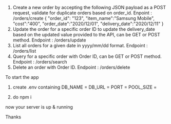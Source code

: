 1. Create a new order by accepting the following JSON payload as a POST request, validate for
duplicate orders based on order_id.
Enpoint : /orders/create
{
"order_id": "123",
"item_name":"Samsung Mobile",
"cost":"400",
"order_date":"2020/12/01",
"delivery_date":"2020/12/11"
}
2. Update the order for a specific order ID to update the delivery_date based on the updated
value provided to the API, can be GET or POST method.
Endpoint : /orders/update
3. List all orders for a given date in yyyy/mm/dd format.
Endpoint : /orders/list
4. Query for a specific order with Order ID, can be GET or POST method.
Endpoint : /orders/search
5. Delete an order with Order ID.
Endpoint : /orders/delete


To start the app
1. create .env containing 
  DB_NAME = 
  DB_URL = 
  PORT = 
  POOL_SIZE = 

2. do npm i 

now your server is up & running 

Thanks
